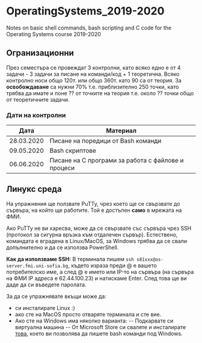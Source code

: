 # OperatingSystems_2019-2020
Notes on basic shell commands, bash scripting and C code for the Operating Systems course 2019-2020

## Огранизационни
През семестъра се провеждат 3 контролни, като всяко едно е от 4 задачи - 3 задачи за писане на команди/код + 1 теоретична. Всяко контролно носи общо 120т. или общо 360т. като 90 са от теория. 
За **освобождаване** са нужни 70% т.е. приблизително 250 точки, като трябва да имате и поне ?? от точките на теория т.е. около ?? точки общо от теоретичните задачи. 
### Дати на контролни 
Дата|Материал  |
|--|--|
|28.03.2020  |Писане на поредици от Bash команди  |
|09.05.2020  |Bash скриптове  |
|06.06.2020  |Писане на C програми за работа с файлове и процеси  |


## Линукс среда
На упражнения ще ползвате PuTTy, чрез което ще се свързвате до сървъра, на който ще работите. Той е достъпен **само** в мрежата на ФМИ.  

Ако PuTTy не ви харесва, може да се свързвате със сървъра чрез SSH (протокол за сигурна връзка към отдалечен сървър). Естествено, командата е вградена в Linux/MacOS, за Windows трябва да се свали допълнително и да се използва PowerShell. 

**Как да използваме SSH:**
В терминала пишем
`ssh s81xxx@os-server.fmi.uni-sofia.bg`, където израза преди @ е вашето потребителско име, а след @ е името или IP-то на сървъра (на сървъра на ФМИ IP адреса е 62.44.100.23) и натискаме Enter. След това ще ви даде да си въведете паролата.

За да се упражнявате вкъщи може да:

 - си инсталирате Linux :)
 - ако сте на MacOS просто отваряте терминала и сте вие.
 - Ако сте на Windows има няколко варианта:
 -- Подкарвате си виртуална машина 
 -- От Microsoft Store си сваляте и инсталирате [това](https://www.microsoft.com/en-us/p/ubuntu/9nblggh4msv6?activetab=pivot:overviewtab), което ви позволява да пишете bash команди под Windows. 

